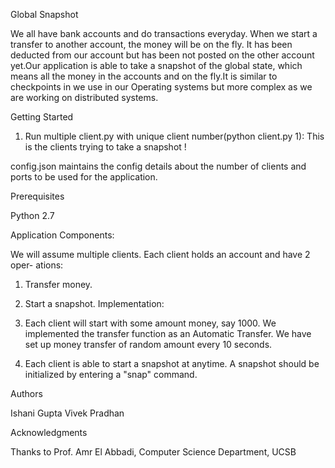 Global Snapshot

We all have bank accounts and do transactions everyday. When we start a transfer to another account, the money will be on the fly. It has been deducted from our account but has been not posted on the other account yet.Our application is able to take a snapshot of the global state, which means all the money in the accounts and on the fly.It is similar to checkpoints in we use in our Operating systems but more complex as we are working on distributed systems.

Getting Started

1. Run multiple client.py with unique client number(python client.py 1): This is the clients trying to take a snapshot !

config.json maintains the config details about the number of clients and ports to be used for the application.


Prerequisites

Python 2.7

Application Components:

We will assume multiple clients. Each client holds an account and have 2 oper-
ations:
1. Transfer money.
2. Start a snapshot.
Implementation:

1. Each client will start with some amount money, say 1000. We implemented the transfer function as an Automatic Transfer. We have set up money transfer of random amount every 10 seconds.
2. Each client is able to start a snapshot at anytime. A snapshot should be initialized by entering a "snap" command.


Authors

Ishani Gupta
Vivek Pradhan



Acknowledgments

Thanks to Prof. Amr El Abbadi, Computer Science Department, UCSB
